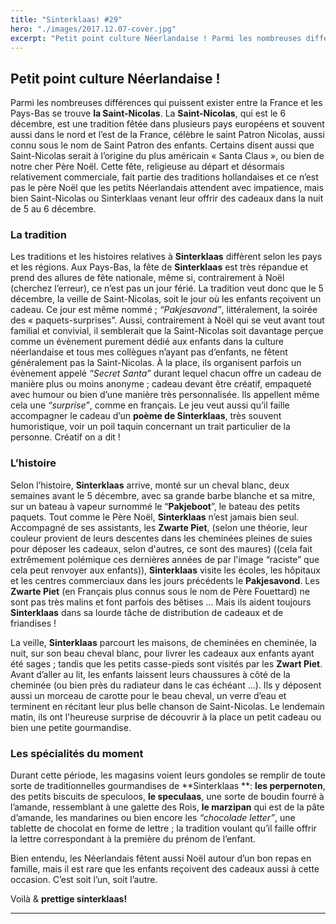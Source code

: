 ```yaml
---
title: "Sinterklaas! #29"
hero: "./images/2017.12.07-cover.jpg"
excerpt: "Petit point culture Néerlandaise ! Parmi les nombreuses différences qui puissent exister entre la France et les Pays-Bas se trouve la Saint-Nicolas. La Saint-Nicolas, qui est le 6 décembre, est une tradition fêtée dans plusieurs pays européens et souvent aussi dans le nord et l’est de la France, célèbre le saint Patron Nicolas, aussi connu sous"
---
```

## Petit point culture Néerlandaise !

Parmi les nombreuses différences qui puissent exister entre la France et les Pays-Bas se trouve **la Saint-Nicolas**.
La **Saint-Nicolas**, qui est le 6 décembre, est une tradition fêtée dans plusieurs pays européens et souvent aussi dans le nord et l’est de la France, célèbre le saint Patron Nicolas, aussi connu sous le nom de Saint Patron des enfants. Certains disent aussi que Saint-Nicolas serait à l’origine du plus américain « Santa Claus », ou bien de notre cher Père Noël. Cette fête, religieuse au départ et désormais relativement commerciale, fait partie des traditions hollandaises et ce n’est pas le père Noël que les petits Néerlandais attendent avec impatience, mais bien Saint-Nicolas ou Sinterklaas venant leur offrir des cadeaux dans la nuit de 5 au 6 décembre.

### La tradition

Les traditions et les histoires relatives à **Sinterklaas** diffèrent selon les pays et les régions. Aux Pays-Bas, la fête de **Sinterklaas** est très répandue et prend des allures de fête nationale, même si, contrairement à Noël (cherchez l’erreur), ce n’est pas un jour férié. La tradition veut donc que le 5 décembre, la veille de Saint-Nicolas, soit le jour où les enfants reçoivent un cadeau. Ce jour est même nommé ; _“Pakjesavond”_, littéralement, la soirée des « paquets-surprises”. Aussi, contrairement à Noël qui se veut avant tout familial et convivial, il semblerait que la Saint-Nicolas soit davantage perçue comme un évènement purement dédié aux enfants dans la culture néerlandaise et tous mes collègues n’ayant pas d’enfants, ne fêtent généralement pas la Saint-Nicolas. À la place, ils organisent parfois un évènement appelé _“Secret Santa”_ durant lequel chacun offre un cadeau de manière plus ou moins anonyme ; cadeau devant être créatif, empaqueté avec humour ou bien d’une manière très personnalisée. Ils appellent même cela une _“surprise”_, comme en français. Le jeu veut aussi qu’il faille accompagner le cadeau d’un **poème de Sinterklaas**, très souvent humoristique, voir un poil taquin concernant un trait particulier de la personne. Créatif on a dit !

### L’histoire

Selon l’histoire, **Sinterklaas** arrive, monté sur un cheval blanc, deux semaines avant le 5 décembre, avec sa grande barbe blanche et sa mitre, sur un bateau à vapeur surnommé le “**Pakjeboot**”, le bateau des petits paquets. Tout comme le Père Noël, **Sinterklaas** n’est jamais bien seul. Accompagné de ses assistants, les **Zwarte Piet**, (selon une théorie, leur couleur provient de leurs descentes dans les cheminées pleines de suies pour déposer les cadeaux, selon d'autres, ce sont des maures) ((cela fait extrêmement polémique ces dernières années de par l'image “raciste” que cela peut renvoyer aux enfants)), **Sinterklaas** visite les écoles, les hôpitaux et les centres commerciaux dans les jours précédents le **Pakjesavond**. Les **Zwarte Piet** (en Français plus connus sous le nom de Père Fouettard) ne sont pas très malins et font parfois des bêtises ... Mais ils aident toujours **Sinterklaas** dans sa lourde tâche de distribution de cadeaux et de friandises !

La veille, **Sinterklaas** parcourt les maisons, de cheminées en cheminée, la nuit, sur son beau cheval blanc, pour livrer les cadeaux aux enfants ayant été sages ; tandis que les petits casse-pieds sont visités par les **Zwart Piet**. Avant d’aller au lit, les enfants laissent leurs chaussures à côté de la cheminée (ou bien près du radiateur dans le cas échéant ...). Ils y déposent aussi un morceau de carotte pour le beau cheval, un verre d’eau et terminent en récitant leur plus belle chanson de Saint-Nicolas. Le lendemain matin, ils ont l'heureuse surprise de découvrir à la place un petit cadeau ou bien une petite gourmandise.

### Les spécialités du moment

Durant cette période, les magasins voient leurs gondoles se remplir de toute sorte de traditionnelles gourmandises de **Sinterklaas **: **les perpernoten**, des petits biscuits de speculoos, **le speculaas**, une sorte de boudin fourré à l’amande, ressemblant à une galette des Rois, **le marzipan** qui est de la pâte d’amande, les mandarines ou bien encore les _“chocolade letter”_, une tablette de chocolat en forme de lettre ; la tradition voulant qu’il faille offrir la lettre correspondant à la première du prénom de l’enfant.

Bien entendu, les Néerlandais fêtent aussi Noël autour d’un bon repas en famille, mais il est rare que les enfants reçoivent des cadeaux aussi à cette occasion. C’est soit l’un, soit l’autre.

Voilà & **prettige sinterklaas!**

---
